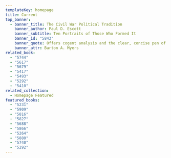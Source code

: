 ```yaml
---
templateKey: homepage
title: Current
top_banner:
  - banner_title: The Civil War Political Tradition
    banner_author: Paul D. Escott
    banner_subtitle: Ten Portraits of Those Who Formed It
    banner_id: "5843"
    banner_quote: Offers cogent analysis and the clear, concise pen of a practiced master
    banner_attr: Barton A. Myers
related_book:
  - "5744"
  - "5617"
  - "5679"
  - "5417"
  - "5493"
  - "5292"
  - "5410"
related_collection:
  - Homepage Featured
featured_books:
  - "5231"
  - "5909"
  - "5816"
  - "5827"
  - "5688"
  - "5866"
  - "5264"
  - "5880"
  - "5740"
  - "5292"
---
```

